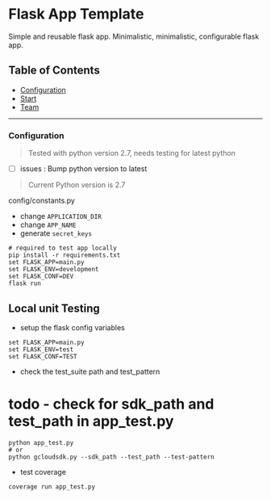 # Flask App Template

Simple and reusable flask app.
Minimalistic, minimalistic, configurable flask app.

## Table of Contents
- [Configuration](#configuration)
- [Start](#start)
- [Team](#team)

---
### Configuration
> Tested with python version 2.7, needs testing for latest python
- [ ] issues : Bump python version to latest

> Current Python version is 2.7

config/constants.py

- change `APPLICATION_DIR`
- change `APP_NAME`
- generate `secret_keys`

```shell
# required to test app locally
pip install -r requirements.txt 
set FLASK_APP=main.py 
set FLASK_ENV=development
set FLASK_CONF=DEV 
flask run
```

## Local unit Testing

- setup the flask config variables

```shell
set FLASK_APP=main.py
set FLASK_ENV=test
set FLASK_CONF=TEST
```

- check the test_suite path and test_pattern
# todo - check for sdk_path and test_path in app_test.py
```shell
python app_test.py 
# or
python gcloudsdk.py --sdk_path --test_path --test-pattern
```
- test coverage
```shell
coverage run app_test.py
```
